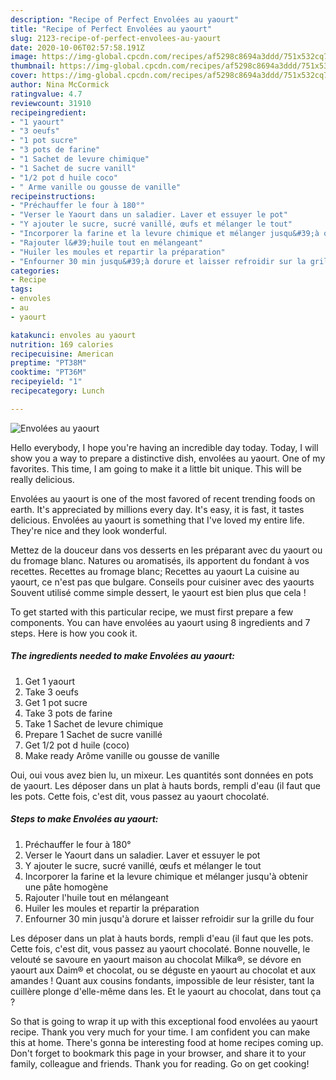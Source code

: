 ```yaml
---
description: "Recipe of Perfect Envolées au yaourt"
title: "Recipe of Perfect Envolées au yaourt"
slug: 2123-recipe-of-perfect-envolees-au-yaourt
date: 2020-10-06T02:57:58.191Z
image: https://img-global.cpcdn.com/recipes/af5298c8694a3ddd/751x532cq70/envolees-au-yaourt-photo-principale-de-la-recette.jpg
thumbnail: https://img-global.cpcdn.com/recipes/af5298c8694a3ddd/751x532cq70/envolees-au-yaourt-photo-principale-de-la-recette.jpg
cover: https://img-global.cpcdn.com/recipes/af5298c8694a3ddd/751x532cq70/envolees-au-yaourt-photo-principale-de-la-recette.jpg
author: Nina McCormick
ratingvalue: 4.7
reviewcount: 31910
recipeingredient:
- "1 yaourt"
- "3 oeufs"
- "1 pot sucre"
- "3 pots de farine"
- "1 Sachet de levure chimique"
- "1 Sachet de sucre vanill"
- "1/2 pot d huile coco"
- " Arme vanille ou gousse de vanille"
recipeinstructions:
- "Préchauffer le four à 180°"
- "Verser le Yaourt dans un saladier. Laver et essuyer le pot"
- "Y ajouter le sucre, sucré vanillé, œufs et mélanger le tout"
- "Incorporer la farine et la levure chimique et mélanger jusqu&#39;à obtenir une pâte homogène"
- "Rajouter l&#39;huile tout en mélangeant"
- "Huiler les moules et repartir la préparation"
- "Enfourner 30 min jusqu&#39;à dorure et laisser refroidir sur la grille du four"
categories:
- Recipe
tags:
- envoles
- au
- yaourt

katakunci: envoles au yaourt 
nutrition: 169 calories
recipecuisine: American
preptime: "PT38M"
cooktime: "PT36M"
recipeyield: "1"
recipecategory: Lunch

---
```



![Envolées au yaourt](https://img-global.cpcdn.com/recipes/af5298c8694a3ddd/751x532cq70/envolees-au-yaourt-photo-principale-de-la-recette.jpg)

Hello everybody, I hope you're having an incredible day today. Today, I will show you a way to prepare a distinctive dish, envolées au yaourt. One of my favorites. This time, I am going to make it a little bit unique. This will be really delicious.

Envolées au yaourt is one of the most favored of recent trending foods on earth. It's appreciated by millions every day. It's easy, it is fast, it tastes delicious. Envolées au yaourt is something that I've loved my entire life. They're nice and they look wonderful.

Mettez de la douceur dans vos desserts en les préparant avec du yaourt ou du fromage blanc. Natures ou aromatisés, ils apportent du fondant à vos recettes. Recettes au fromage blanc; Recettes au yaourt La cuisine au yaourt, ce n&#39;est pas que bulgare. Conseils pour cuisiner avec des yaourts Souvent utilisé comme simple dessert, le yaourt est bien plus que cela !


To get started with this particular recipe, we must first prepare a few components. You can have envolées au yaourt using 8 ingredients and 7 steps. Here is how you cook it.

<!--inarticleads1-->

##### The ingredients needed to make Envolées au yaourt:

1. Get 1 yaourt
1. Take 3 oeufs
1. Get 1 pot sucre
1. Take 3 pots de farine
1. Take 1 Sachet de levure chimique
1. Prepare 1 Sachet de sucre vanillé
1. Get 1/2 pot d huile (coco)
1. Make ready  Arôme vanille ou gousse de vanille


Oui, oui vous avez bien lu, un mixeur. Les quantités sont données en pots de yaourt. Les déposer dans un plat à hauts bords, rempli d&#39;eau (il faut que les pots. Cette fois, c&#39;est dit, vous passez au yaourt chocolaté. 

<!--inarticleads2-->

##### Steps to make Envolées au yaourt:

1. Préchauffer le four à 180°
1. Verser le Yaourt dans un saladier. Laver et essuyer le pot
1. Y ajouter le sucre, sucré vanillé, œufs et mélanger le tout
1. Incorporer la farine et la levure chimique et mélanger jusqu&#39;à obtenir une pâte homogène
1. Rajouter l&#39;huile tout en mélangeant
1. Huiler les moules et repartir la préparation
1. Enfourner 30 min jusqu&#39;à dorure et laisser refroidir sur la grille du four


Les déposer dans un plat à hauts bords, rempli d&#39;eau (il faut que les pots. Cette fois, c&#39;est dit, vous passez au yaourt chocolaté. Bonne nouvelle, le velouté se savoure en yaourt maison au chocolat Milka®, se dévore en yaourt aux Daim® et chocolat, ou se déguste en yaourt au chocolat et aux amandes ! Quant aux cousins fondants, impossible de leur résister, tant la cuillère plonge d&#39;elle-même dans les. Et le yaourt au chocolat, dans tout ça ? 

So that is going to wrap it up with this exceptional food envolées au yaourt recipe. Thank you very much for your time. I am confident you can make this at home. There's gonna be interesting food at home recipes coming up. Don't forget to bookmark this page in your browser, and share it to your family, colleague and friends. Thank you for reading. Go on get cooking!
